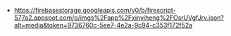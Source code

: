 - https://firebasestorage.googleapis.com/v0/b/firescript-577a2.appspot.com/o/imgs%2Fapp%2Fxinyiheng%2FOsrUVgfJrv.json?alt=media&token=9736760c-5ee7-4e2a-9c94-c353f172f52a
